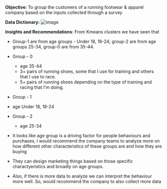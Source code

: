 **Objective**: To group the customers of a running footwear & apparel company based on the inputs collected through a survey


**Data Dictionary:**
![image](https://github.com/madhurimareddyv/Clustering-based-on-survey-data-of-a-running-footwear-apparel-company/assets/165343880/8e13d722-dc27-4856-a2f4-dcb31015b58a)


**Insights and Recommendations**:
From Kmeans clusters we have seen that
- Group-1 are from age groups - Under 18, 18-24; group-2 are from age groups 25-34, group-0 are from 35-44.
- Group - 0
  - age 35-44
  - 3+ pairs of running shoes, some that I use for training and others that I use to race.
  - 5+ pairs of running shoes depending on the type of training and racing that I'm doing.
- Group - 1
 - age Under 18, 18-24
- Group - 2
  - age 25-34

- It looks like age group is a driving factor for people behaviours and purchases, I would recommend the company teams to analyze more on how different other characteristics of these groups are and how they are buying
- They can design marketing things based on those specific charactyeristics and broadly on age groups.


- Also, if there is more data to analyze we can interpret the behaviour more well. So, would recommend the company to also collect more data
